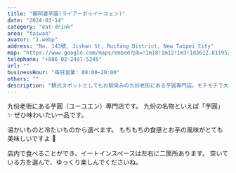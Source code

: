 ```yaml
---
title: "賴阿婆芋圓(ライアーポゥイーユェン)"
date: "2024-03-14"
category: "eat-drink"
area: "taiwan"
avator: "1.webp"
address: "No. 143號, Jishan St, Ruifang District, New Taipei City"
map: "https://www.google.com/maps/embed?pb=!1m18!1m12!1m3!1d3612.8119529102623!2d121.84140971023453!3d25.108226135207264!2m3!1f0!2f0!3f0!3m2!1i1024!2i768!4f13.1!3m3!1m2!1s0x345d453d59186f37%3A0xd07e10b9af485d64!2z6LO06Zi_5amG6IqL5ZyT77yI44Op44Kk44Ki44O844Od44Kl44Kk44O844Om44Kn44Oz77yJ!5e0!3m2!1sja!2sjp!4v1710574518234!5m2!1sja!2sjp"
telephone: "+886 02-2497-5245"
url: ""
businessHour: "毎日営業: 08:00~20:00"
others: ""
description: "観光スポットとしてもお馴染みの九份老街にある芋圓専門店。モチモチで大粒の芋圓がゴロゴロ入っています！"
---
```


九份老街にある芋圓（ユーユエン）専門店です。
九份の名物といえば「芋圓」✨ ぜひ味わいたい一品です。

温かいものと冷たいものから選べます。
もちもちの食感とお芋の風味がとても美味しいですよ 🍠

店内で食べることができ、イートインスペースは左右に二箇所あります。
空いている方を選んで、ゆっくり楽しんでくださいね。
